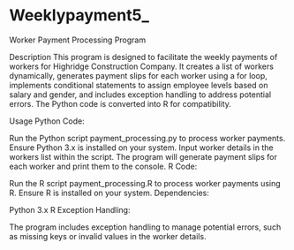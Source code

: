 # Weeklypayment5_
Worker Payment Processing Program

Description
This program is designed to facilitate the weekly payments of workers for Highridge Construction Company. It creates a list of workers dynamically, generates payment slips for each worker using a for loop, implements conditional statements to assign employee levels based on salary and gender, and includes exception handling to address potential errors. The Python code is converted into R for compatibility.

Usage
Python Code:

Run the Python script payment_processing.py to process worker payments.
Ensure Python 3.x is installed on your system.
Input worker details in the workers list within the script.
The program will generate payment slips for each worker and print them to the console.
R Code:

Run the R script payment_processing.R to process worker payments using R.
Ensure R is installed on your system.
Dependencies:

Python 3.x
R
Exception Handling:

The program includes exception handling to manage potential errors, such as missing keys or invalid values in the worker details.
